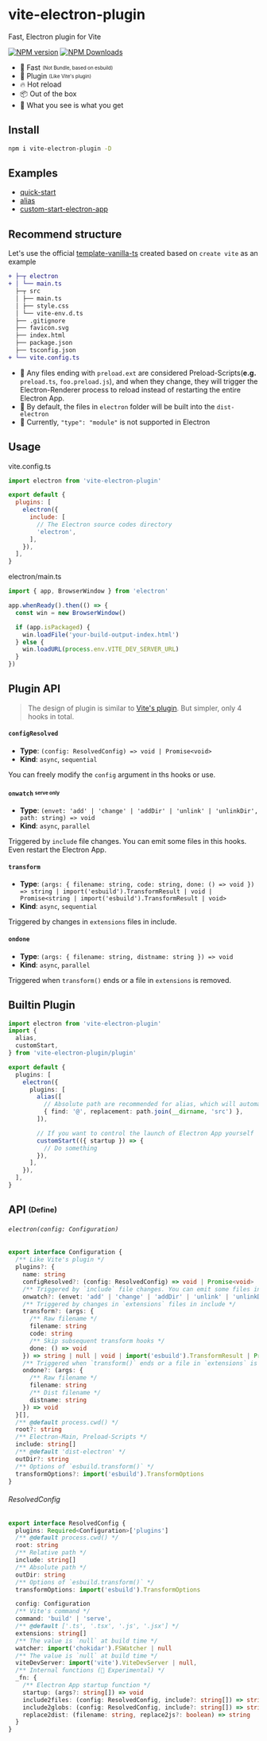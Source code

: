 # vite-electron-plugin

Fast, Electron plugin for Vite

[![NPM version](https://img.shields.io/npm/v/vite-electron-plugin.svg)](https://npmjs.org/package/vite-electron-plugin)
[![NPM Downloads](https://img.shields.io/npm/dm/vite-electron-plugin.svg)](https://npmjs.org/package/vite-electron-plugin)

- 🚀 Fast <sub><sup>(Not Bundle, based on esbuild)</sup></sub>
- 🎯 Plugin <sub><sup>(Like Vite's plugin)</sup></sub>
- 🔥 Hot reload
- 📦 Out of the box
- 🌱 What you see is what you get

## Install

```sh
npm i vite-electron-plugin -D
```

## Examples

- [quick-start](https://github.com/caoxiemeihao/vite-electron-plugin/tree/main/examples/quick-start)
- [alias](https://github.com/caoxiemeihao/vite-electron-plugin/tree/main/examples/alias)
- [custom-start-electron-app](https://github.com/caoxiemeihao/vite-electron-plugin/tree/main/examples/custom-start-electron-app)

## Recommend structure

Let's use the official [template-vanilla-ts](https://github.com/vitejs/vite/tree/main/packages/create-vite/template-vanilla-ts) created based on `create vite` as an example

```diff
+ ├─┬ electron
+ │ └── main.ts
  ├─┬ src
  │ ├── main.ts
  │ ├── style.css
  │ └── vite-env.d.ts
  ├── .gitignore
  ├── favicon.svg
  ├── index.html
  ├── package.json
  ├── tsconfig.json
+ └── vite.config.ts
```

- 🚨 Any files ending with `preload.ext` are considered Preload-Scripts(**e.g.** `preload.ts`, `foo.preload.js`), and when they change, they will trigger the Electron-Renderer process to reload instead of restarting the entire Electron App.
- 🚨 By default, the files in `electron` folder will be built into the `dist-electron`
- 🚨 Currently, `"type": "module"` is not supported in Electron

## Usage

vite.config.ts

```js
import electron from 'vite-electron-plugin'

export default {
  plugins: [
    electron({
      include: [
        // The Electron source codes directory
        'electron',
      ],
    }),
  ],
}
```

electron/main.ts

```js
import { app, BrowserWindow } from 'electron'

app.whenReady().then(() => {
  const win = new BrowserWindow()

  if (app.isPackaged) {
    win.loadFile('your-build-output-index.html')
  } else {
    win.loadURL(process.env.VITE_DEV_SERVER_URL)
  }
})
```

## Plugin API

> The design of plugin is similar to [Vite's plugin](https://vitejs.dev/guide/api-plugin.html). But simpler, only 4 hooks in total.

#### `configResolved`

- **Type**: `(config: ResolvedConfig) => void | Promise<void>`
- **Kind**: `async`, `sequential`

You can freely modify the `config` argument in ths hooks or use.

#### `onwatch` <sub><sup>serve only</sup></sub>

- **Type**: `(envet: 'add' | 'change' | 'addDir' | 'unlink' | 'unlinkDir', path: string) => void`
- **Kind**: `async`, `parallel`

Triggered by `include` file changes. You can emit some files in this hooks. Even restart the Electron App.

#### `transform`

- **Type**: `(args: { filename: string, code: string, done: () => void }) => string | import('esbuild').TransformResult | void | Promise<string | import('esbuild').TransformResult | void>`
- **Kind**: `async`, `sequential`

Triggered by changes in `extensions` files in include.

#### `ondone`

- **Type**: `(args: { filename: string, distname: string }) => void`
- **Kind**: `async`, `parallel`

Triggered when `transform()` ends or a file in `extensions` is removed.

## Builtin Plugin

```ts
import electron from 'vite-electron-plugin'
import {
  alias,
  customStart,
} from 'vite-electron-plugin/plugin'

export default {
  plugins: [
    electron({
      plugins: [
        alias([
          // Absolute path are recommended for alias, which will automatically calculate relative path
          { find: '@', replacement: path.join(__dirname, 'src') },
        ]),

        // If you want to control the launch of Electron App yourself
        customStart(({ startup }) => {
          // Do something
        }),
      ],
    }),
  ],
}
```

## API <sub><sup>(Define)</sup></sub>

###### `electron(config: Configuration)`

```ts
export interface Configuration {
  /** Like Vite's plugin */
  plugins?: {
    name: string
    configResolved?: (config: ResolvedConfig) => void | Promise<void>
    /** Triggered by `include` file changes. You can emit some files in this hooks. */
    onwatch?: (envet: 'add' | 'change' | 'addDir' | 'unlink' | 'unlinkDir', path: string) => void
    /** Triggered by changes in `extensions` files in include */
    transform?: (args: {
      /** Raw filename */
      filename: string
      code: string
      /** Skip subsequent transform hooks */
      done: () => void
    }) => string | null | void | import('esbuild').TransformResult | Promise<string | null | void | import('esbuild').TransformResult>
    /** Triggered when `transform()` ends or a file in `extensions` is removed */
    ondone?: (args: {
      /** Raw filename */
      filename: string
      /** Dist filename */
      distname: string
    }) => void
  }[],
  /** @default process.cwd() */
  root?: string
  /** Electron-Main, Preload-Scripts */
  include: string[]
  /** @default 'dist-electron' */
  outDir?: string
  /** Options of `esbuild.transform()` */
  transformOptions?: import('esbuild').TransformOptions
}
```

###### ResolvedConfig

```ts
export interface ResolvedConfig {
  plugins: Required<Configuration>['plugins']
  /** @default process.cwd() */
  root: string
  /** Relative path */
  include: string[]
  /** Absolute path */
  outDir: string
  /** Options of `esbuild.transform()` */
  transformOptions: import('esbuild').TransformOptions

  config: Configuration
  /** Vite's command */
  command: 'build' | 'serve',
  /** @default ['.ts', '.tsx', '.js', '.jsx'] */
  extensions: string[]
  /** The value is `null` at build time */
  watcher: import('chokidar').FSWatcher | null
  /** The value is `null` at build time */
  viteDevServer: import('vite').ViteDevServer | null,
  /** Internal functions (🚨 Experimental) */
  _fn: {
    /** Electron App startup function */
    startup: (args?: string[]) => void
    include2files: (config: ResolvedConfig, include?: string[]) => string[]
    include2globs: (config: ResolvedConfig, include?: string[]) => string[]
    replace2dist: (filename: string, replace2js?: boolean) => string
  }
}
```
